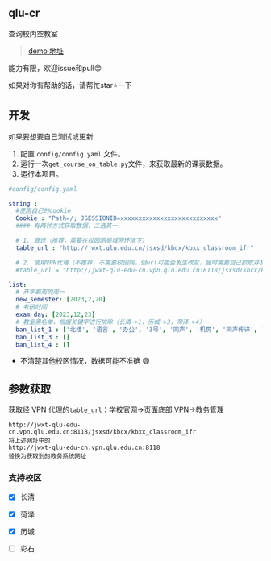 ## qlu-cr
 查询校内空教室
> [demo 地址](https://cr.qlut.repl.co)

能力有限，欢迎issue和pull😊

如果对你有帮助的话，请帮忙star⭐一下

## 开发
如果要想要自己测试或更新
1. 配置 ```config/config.yaml``` 文件。
2. 运行一次```get_course_on_table.py```文件，来获取最新的课表数据。
3. 运行本项目。


```yaml
#config/config.yaml

string :
  #使用自己的cookie
  Cookie : "Path=/; JSESSIONID=xxxxxxxxxxxxxxxxxxxxxxxxxxx"
  #### 有两种方式获取数据，二选其一

  # 1. 直连（推荐，需要在校园网局域网环境下）
  table_url : "http://jwxt.qlu.edu.cn/jsxsd/kbcx/kbxx_classroom_ifr"

  # 2. 使用VPN代理（不推荐，不需要校园网，但url可能会发生改变，届时需要自己抓取并替换前半域名）
  #table_url = "http://jwxt-qlu-edu-cn.vpn.qlu.edu.cn:8118/jsxsd/kbcx/kbxx_classroom_ifr"

list:
  # 开学那周的周一
  new_semester: [2023,2,20]
  # 考研时间
  exam_day: [2023,12,23]
  # 教室黑名单，根据关键字进行排除（长清->1，历城->3，菏泽->4）
  ban_list_1 : ['北楼', '语言', '办公', '3号', '同声', '机房', '同声传译', '实验北楼', '操场', '室','1号公教楼405','1号公教楼305','1号公教楼505','1号公教楼604']
  ban_list_3 : []
  ban_list_4 : []
```

- 不清楚其他校区情况，数据可能不准确 😫




## 参数获取
获取经 VPN 代理的```table_url```：[学校官网](https://www.qlu.edu.cn/)->[页面底部 VPN](https://vpn.qlu.edu.cn/)->教务管理
```text
http://jwxt-qlu-edu-cn.vpn.qlu.edu.cn:8118/jsxsd/kbcx/kbxx_classroom_ifr
将上述网址中的
http://jwxt-qlu-edu-cn.vpn.qlu.edu.cn:8118
替换为获取到的教务系统网址
```



### 支持校区
- [x] 长清
- [x] 菏泽
- [x] 历城
- [ ] 彩石

 


  